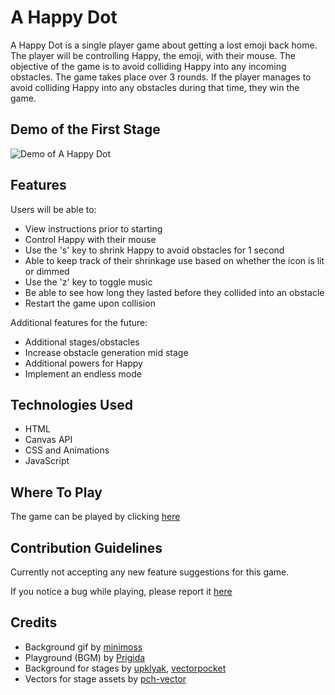 # A Happy Dot

A Happy Dot is a single player game about getting a lost emoji back home. The player will be controlling Happy, the emoji, with their mouse. The objective of the game is to avoid colliding Happy into any incoming obstacles. The game takes place over 3 rounds. If the player manages to avoid colliding Happy into any obstacles during that time, they win the game.

## Demo of the First Stage

![Demo of A Happy Dot](/A%20Happy%20Dot/images/Demo.gif)

## Features

Users will be able to:

- View instructions prior to starting
- Control Happy with their mouse
- Use the 's' key to shrink Happy to avoid obstacles for 1 second
- Able to keep track of their shrinkage use based on whether the icon is lit or dimmed
- Use the 'z' key to toggle music
- Be able to see how long they lasted before they collided into an obstacle
- Restart the game upon collision

Additional features for the future:

- Additional stages/obstacles
- Increase obstacle generation mid stage
- Additional powers for Happy
- Implement an endless mode

## Technologies Used

- HTML
- Canvas API
- CSS and Animations
- JavaScript

## Where To Play

The game can be played by clicking [here](https://yaosaur.github.io/A_Happy_Dot/)

## Contribution Guidelines

Currently not accepting any new feature suggestions for this game.

If you notice a bug while playing, please report it [here](https://github.com/Yaosaur/yaosaur.github.io/issues)

## Credits

- Background gif by [minimoss](https://www.deviantart.com/minimoss)
- Playground (BGM) by [Prigida](https://uppbeat.io/track/prigida/playground)
- Background for stages by [upklyak](https://www.freepik.com/author/upklyak), [vectorpocket](https://www.freepik.com/author/vectorpocket)
- Vectors for stage assets by [pch-vector](https://www.freepik.com/author/pch-vector)
